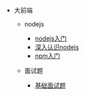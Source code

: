 * 大前端

	* nodejs

		* [nodejs入门](知识笔记/大前端/nodejs/nodejs入门.md)
		* [深入认识nodejs](知识笔记/大前端/nodejs/深入认识nodejs.md)
		* [npm入门](知识笔记/大前端/nodejs/npm入门.md)

	* 面试题

		* [基础面试题](知识笔记/大前端/面试题/基础面试题.md)
	
